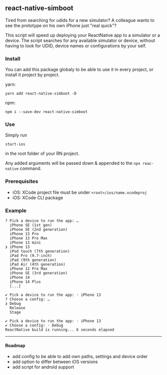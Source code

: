 ## react-native-simboot

Tired from searching for udids for a new simulator? A colleague wants to see the prototype on his own iPhone just "real quick"?

This script will speed up deploying your ReactNative app to a simulator or a device.
The script searches for any available simulator or device, without having to look for UDID, device names or configurations by your self.

### Install

You can add this package globaly to be able to use it in every project, or install it project by project.

yarn:

```
yarn add react-native-simboot -D
```

npm:

```
npm i --save-dev react-native-simboot
```

### Use

Simply run

```
start-ios
```

in the root folder of your RN project.

Any added arguments will be passed down & appended to the `npx reac-native` command.

### Prerequisites

- iOS: XCode project file must be under `<root>/ios/name.xcodeproj`
- iOS: XCode CLI package

### Example

```
? Pick a device to run the app: …
  iPhone SE (1st gen)
  iPhone SE (2nd generation)
  iPhone 13 Pro
  iPhone 13 Pro Max
  iPhone 13 mini
❯ iPhone 13
  iPod touch (7th generation)
  iPad Pro (9.7-inch)
  iPad (9th generation)
  iPad Air (4th generation)
  iPhone 12 Pro Max
  iPhone SE (3rd generation)
  iPhone 14
  iPhone 14 Plus
  [...]
```

```
✔ Pick a device to run the app: · iPhone 13
? Choose a config: …
❯ Debug
  Release
  Stage
```

```
✔ Pick a device to run the app: · iPhone 13
✔ Choose a config: · Debug
ReactNative build is running... 6 seconds elapsed
```

---

#### Roadmap

- add config to be able to add own paths, settings and device order
- add option to differ between iOS versions
- add script for android support

